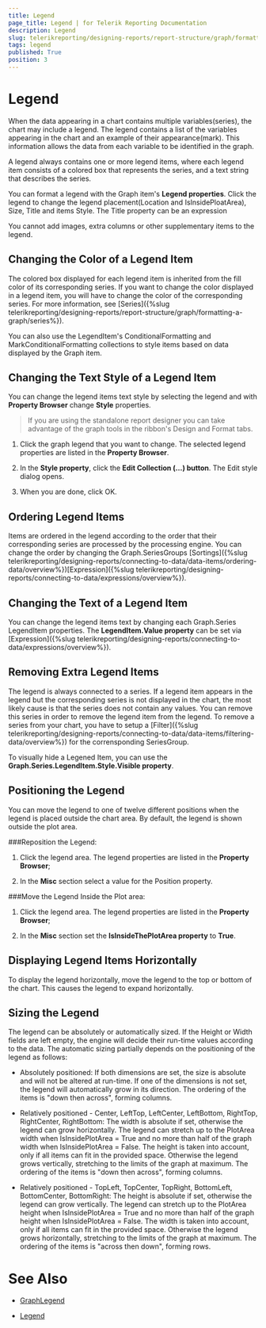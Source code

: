 ```yaml
---
title: Legend
page_title: Legend | for Telerik Reporting Documentation
description: Legend
slug: telerikreporting/designing-reports/report-structure/graph/formatting-a-graph/legend
tags: legend
published: True
position: 3
---
```


# Legend



When the data appearing in a chart contains multiple variables(series), the chart may include a legend.         The legend contains a list of the variables appearing in the chart and an example of their appearance(mark).         This information allows the data from each variable to be identified in the graph.       

A legend always contains one or more legend items, where each legend item consists of a colored box that represents the series,         and a text string that describes the series.       

You can format a legend with the Graph item's __Legend properties__.         Click the legend to change the legend placement(Location and IsInsidePloatArea), Size, Title and items Style. The Title property can be an expression       

You cannot add images, extra columns or other supplementary items to the legend.       

## Changing the Color of a Legend Item

The colored box displayed for each legend item is inherited from the fill color of its corresponding series.           If you want to change the color displayed in a legend item, you will have to change the color of the corresponding series.           For more information, see [Series]({%slug telerikreporting/designing-reports/report-structure/graph/formatting-a-graph/series%}).         

You can also use the LegendItem's ConditionalFormatting and MarkConditionalFormatting collections to style items based on data displayed by the Graph item.

## Changing the Text Style of a Legend Item

You can change the legend items text style by selecting the legend and with __Property Browser__  change __Style__  properties.         

> If you are using the standalone report designer you can take advantage of the graph tools in the ribbon's Design and Format tabs.           

1. Click the graph legend that you want to change.    The selected legend properties are listed in the __Property Browser__.                 

1. In the __Style property__, click the __Edit Collection (…) button__.                     The Edit style dialog opens.                 

1. When you are done, click OK.                 

## Ordering Legend Items

Items are ordered in the legend according to the order that their corresponding series are processed by the processing engine.           You can change the order by changing the Graph.SeriesGroups [Sortings]({%slug telerikreporting/designing-reports/connecting-to-data/data-items/ordering-data/overview%})[Expression]({%slug telerikreporting/designing-reports/connecting-to-data/expressions/overview%}).         

## Changing the Text of a Legend Item

You can change the legend items text by changing each Graph.Series LegendItem properties. The __LegendItem.Value property__  can be set via [Expression]({%slug telerikreporting/designing-reports/connecting-to-data/expressions/overview%}).         

## Removing Extra Legend Items

The legend is always connected to a series.           If a legend item appears in the legend but the corresponding series is not displayed in the chart,           the most likely cause is that the series does not contain any values.           You can remove this series in order to remove the legend item from the legend.           To remove a series from your chart, you have to setup a [Filter]({%slug telerikreporting/designing-reports/connecting-to-data/data-items/filtering-data/overview%}) for the corrensponding SeriesGroup.         

To visually hide a Legened Item, you can use the __Graph.Series.LegendItem.Style.Visible property__.         

## Positioning the Legend

You can move the legend to one of twelve different positions when the legend is placed outside the chart area.           By default, the legend is shown outside the plot area.         

###Reposition the Legend:

1. Click the legend area.    The legend properties are listed in the __Property Browser__;                 

1. In the __Misc__  section select a value for the Position property.                 

###Move the Legend Inside the Plot area:

1. Click the legend area.    The legend properties are listed in the __Property Browser__;                 

1. In the __Misc__  section set the __IsInsideThePlotArea property__  to __True__.                 

## Displaying Legend Items Horizontally

To display the legend horizontally, move the legend to the top or bottom of the chart. This causes the legend to expand horizontally.         

## Sizing the Legend

The legend can be absolutely or automatically sized.           If the Height or Width fields are left empty, the engine will decide their run-time values according to the data.           The automatic sizing partially depends on the positioning of the legend as follows:         

* Absolutely positioned:             If both dimensions are set, the size is absolute and will not be altered at run-time.             If one of the dimensions is not set, the legend will automatically grow in its direction.             The ordering of the items is "down then across", forming columns.             

* Relatively positioned - Center, LeftTop, LeftCenter, LeftBottom, RightTop, RightCenter, RightBottom:             The width is absolute if set, otherwise the legend can grow horizontally.               The legend can stretch up to the PlotArea width when IsInsidePlotArea = True and no more than half of the graph width when IsInsidePlotArea = False.             The height is taken into account, only if all items can fit in the provided space.               Otherwise the legend grows vertically, stretching to the limits of the graph at maximum.             The ordering of the items is "down then across", forming columns.             

* Relatively positioned - TopLeft, TopCenter, TopRight, BottomLeft, BottomCenter, BottomRight:             The height is absolute if set, otherwise the legend can grow vertically.               The legend can stretch up to the PlotArea height when IsInsidePlotArea = True and no more than half of the graph height when IsInsidePlotArea = False.             The width is taken into account, only if all items can fit in the provided space.               Otherwise the legend grows horizontally, stretching to the limits of the graph at maximum.             The ordering of the items is "across then down", forming rows.             

# See Also
 

* [GraphLegend](/reporting/api/Telerik.Reporting.GraphLegend)  

* [Legend](/reporting/api/Telerik.Reporting.Graph#Telerik_Reporting_Graph_Legend)

